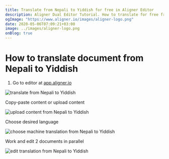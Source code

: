 ```yaml
---
title: Translate from Nepali to Yiddish for free in Aligner Editor
description: Aligner Dual Editor Tutorial. How to translate for free from Nepali to Yiddish. Aligner is multilingual document management platform. 
ogImage: "https://www.aligner.io/images/aligner-logo.png"
date: 2020-05-06T07:09:21+03:00
image: ../images/aligner-logo.png
onBlog: true
---
```


# How to translate document from Nepali to Yiddish

1. Go to editor at [app.aligner.io](https://app.aligner.io "Aligner App web page")

![translate from Nepali to Yiddish](../aligner-blank-editor.png "translate from Nepali to Yiddish")

Copy-paste content or upload content

![upload content from Nepali to Yiddish](../aligner-uploaded-document.png "upload content from Nepali to Yiddish")

Choose desired language

![choose machine translation from Nepali to Yiddish](../aligner-language-dropdown.png "choose machine translation from Nepali to Yiddish")

Work and edit 2 documents in parallel

![edit translation from Nepali to Yiddish](../aligner-double-sitded-editor.png "edit translation from Nepali to Yiddish")

